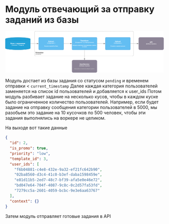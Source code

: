 # Модуль отвечающий за отправку заданий из базы

![This is an image](./docs/c3.png)

Модуль достает из базы задания со статусом `pending` и временем отправки < `current_timestamp`
Далее каждая категория пользователей заменяется на список id пользователей и добавляется к user_ids
Потом модуль разбивает задание на несколько кусов, чтобы в каждом куске было ограниченное количество пользователей. 
Например, если будет задание на отправку сообщения категории пользователей в 5000, мы разобьем это задание на 10 
кусочков по 500 человек, чтобы эти задания выполнялись на воркере не целиком.

На выходе вот такие данные

```json
{
  "id": 2,
  "is_promo": true,
  "priority": "low",
  "template_id": 3,
  "user_ids": [
    "f6b04881-c4e8-432e-9a32-ef21fc642b90",
    "02ba8560-d3c4-41c0-b3ef-daba1598459e",
    "e81d11b5-2ed7-48c7-bf39-afa5e0e46e72",
    "bd047e64-704f-4087-9c8c-0c2d57fa53fd",
    "7279cc5a-2601-4059-bcbc-9e3e6aa63767"
  ],
  "context": {}
}
```

Затем модуль отправляет готовые задания в API
